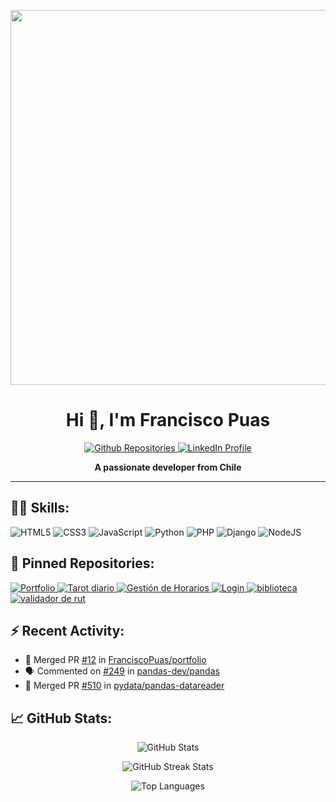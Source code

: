 <p align="center">
  <img src="https://github.com/FranciscoPuas/FranciscoPuas/assets/116049369/80bdb808-6d42-48eb-b293-747366034964.png" width="800" height="600">
</p>
<h1 align="center">Hi 👋, I'm Francisco Puas</h1>

<p align="center">
  <a href="https://github.com/FranciscoPuas?tab=repositories" target="_blank">
    <img src="https://img.shields.io/badge/repo-Github-000?style=for-the-badge&logo=github&logoColor=white" alt="Github Repositories">
  </a>
  <a href="https://www.linkedin.com/in/francisco-puas/" target="_blank">
    <img src="https://img.shields.io/badge/linkedin-Connect-0077b5?style=for-the-badge&logo=linkedin&logoColor=white" alt="LinkedIn Profile">
  </a>  
</p>

<p align="center">
  <strong>A passionate developer from Chile</strong>  
</p>

<hr>

<h2>👨‍💻 Skills:</h2>

<p>
  <img src="https://img.shields.io/badge/html5-Language-E34F26?style=for-the-badge&logo=html5&logoColor=white" alt="HTML5">
  <img src="https://img.shields.io/badge/css3-Language-1572B6?style=for-the-badge&logo=css3&logoColor=white" alt="CSS3">
  <img src="https://img.shields.io/badge/javascript-Language-F7DF1E?style=for-the-badge&logo=javascript&logoColor=white" alt="JavaScript">
  <img src="https://img.shields.io/badge/python-Language-3776AB?style=for-the-badge&logo=python&logoColor=white" alt="Python">
  <img src="https://img.shields.io/badge/php-Language-777BB4?style=for-the-badge&logo=php&logoColor=white" alt="PHP">
  <img src="https://img.shields.io/badge/django-Framework-092E20?style=for-the-badge&logo=django&logoColor=white" alt="Django">
  <img src="https://img.shields.io/badge/node.js-Technology-339933?style=for-the-badge&logo=nodedotjs&logoColor=white" alt="NodeJS">
</p>

<h2>📌 Pinned Repositories:</h2>

<a href="https://github.com/FranciscoPuas/fpuas_portafolio">
  <img src="https://github-readme-stats.vercel.app/api/pin/?username=FranciscoPuas&repo=fpuas_portafolio&theme=tokyonight" alt="Portfolio"> 
</a>

<a href="https://github.com/FranciscoPuas/tarot">
  <img src="https://github-readme-stats.vercel.app/api/pin/?username=FranciscoPuas&repo=tarot&theme=tokyonight" alt="Tarot diario">
</a>

<a href="https://github.com/FranciscoPuas/gestion-horario">
  <img src="https://github-readme-stats.vercel.app/api/pin/?username=FranciscoPuas&repo=gestion-horario&theme=tokyonight" alt="Gestión de Horarios">
</a>
<a href="https://github.com/FranciscoPuas/Login">
  <img src="https://github-readme-stats.vercel.app/api/pin/?username=FranciscoPuas&repo=Login&theme=tokyonight" alt="Login">
</a>
<a href="https://github.com/FranciscoPuas/biblioteca">
  <img src="https://github-readme-stats.vercel.app/api/pin/?username=FranciscoPuas&repo=biblioteca&theme=tokyonight" alt="biblioteca">
</a>
<a href="https://github.com/FranciscoPuas/validador_rut">
  <img src="https://github-readme-stats.vercel.app/api/pin/?username=FranciscoPuas&repo=validador_rut&theme=tokyonight" alt="validador de rut">
</a>


<h2>⚡ Recent Activity:</h2>

<!--RECENT_ACTIVITY:start-->
- 🎉 Merged PR [#12](https://github.com/FranciscoPuas/portfolio/pull/12) in [FranciscoPuas/portfolio](https://github.com/FranciscoPuas/portfolio)
- 🗣 Commented on [#249](https://github.com/pandas-dev/pandas/issues/249) in [pandas-dev/pandas](https://github.com/pandas-dev/pandas)
- 🎉 Merged PR [#510](https://github.com/pydata/pandas-datareader/pull/510) in [pydata/pandas-datareader](https://github.com/pydata/pandas-datareader) 
<!--RECENT_ACTIVITY:end-->

<h2>📈 GitHub Stats:</h2>

<p align="center">
  <img src="https://github-readme-stats.vercel.app/api?username=FranciscoPuas&count_private=true&show_icons=true&theme=tokyonight" alt="GitHub Stats">
</p>

<p align="center">
  <img src="https://github-readme-streak-stats.herokuapp.com/?user=FranciscoPuas&theme=tokyonight" alt="GitHub Streak Stats">
</p>

<p align="center">
  <img src="https://github-readme-stats.vercel.app/api/top-langs/?username=FranciscoPuas&layout=compact&theme=tokyonight" alt="Top Languages"> 
</p>
